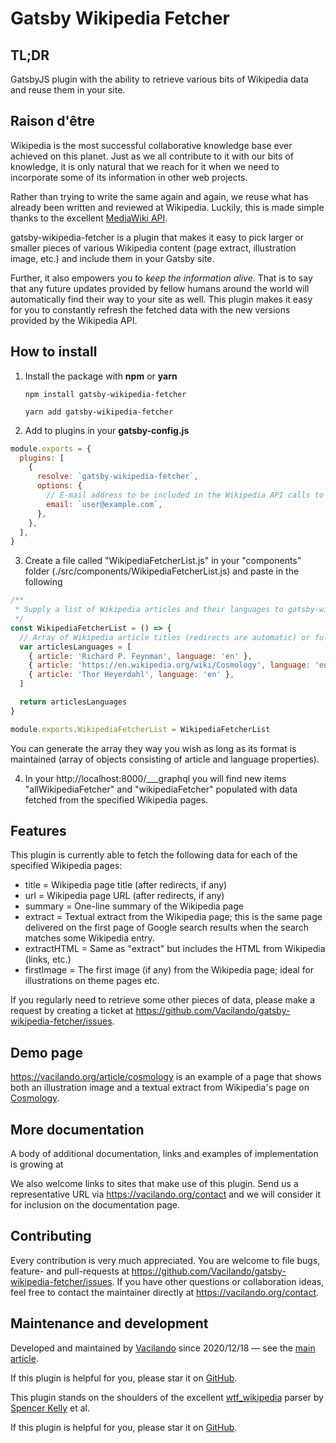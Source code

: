 # Gatsby Wikipedia Fetcher

<sup></sup>

## TL;DR

GatsbyJS plugin with the ability to retrieve various bits of Wikipedia data and reuse them in your site.

## Raison d'être

Wikipedia is the most successful collaborative knowledge base ever achieved on this planet. Just as we all contribute to it with our bits of knowledge, it is only natural that we reach for it when we need to incorporate some of its information in other web projects.

Rather than trying to write the same again and again, we reuse what has already been written and reviewed at Wikipedia. Luckily, this is made simple thanks to the excellent [MediaWiki API](https://www.mediawiki.org/wiki/API:Main_page).

gatsby-wikipedia-fetcher is a plugin that makes it easy to pick larger or smaller pieces of various Wikipedia content (page extract, illustration image, etc.) and include them in your Gatsby site.

Further, it also empowers you to _keep the information alive_. That is to say that any future updates provided by fellow humans around the world will automatically find their way to your site as well. This plugin makes it easy for you to constantly refresh the fetched data with the new versions provided by the Wikipedia API.

## How to install

1. Install the package with **npm** or **yarn**

   `npm install gatsby-wikipedia-fetcher`

   `yarn add gatsby-wikipedia-fetcher`

2. Add to plugins in your **gatsby-config.js**

```javascript
module.exports = {
  plugins: [
    {
      resolve: `gatsby-wikipedia-fetcher`,
      options: {
        // E-mail address to be included in the Wikipedia API calls to limit the risk of being blacklisted.
        email: `user@example.com`,
      },
    },
  ],
}
```

3. Create a file called "WikipediaFetcherList.js" in your "components" folder (./src/components/WikipediaFetcherList.js) and paste in the following

```javascript
/**
 * Supply a list of Wikipedia articles and their languages to gatsby-wikipedia-fetcher.
 */
const WikipediaFetcherList = () => {
  // Array of Wikipedia article titles (redirects are automatic) or full URLs and their language codes (may be empty strings).
  var articlesLanguages = [
    { article: 'Richard P. Feynman', language: 'en' },
    { article: 'https://en.wikipedia.org/wiki/Cosmology', language: 'en' },
    { article: 'Thor Heyerdahl', language: 'en' },
  ]

  return articlesLanguages
}

module.exports.WikipediaFetcherList = WikipediaFetcherList
```

You can generate the array they way you wish as long as its format is maintained (array of objects consisting of article and language properties).

4. In your http://localhost:8000/___graphql you will find new items "allWikipediaFetcher" and "wikipediaFetcher" populated with data fetched from the specified Wikipedia pages.

## Features

This plugin is currently able to fetch the following data for each of the specified Wikipedia pages:

- title = Wikipedia page title (after redirects, if any)
- url = Wikipedia page URL (after redirects, if any)
- summary = One-line summary of the Wikipedia page
- extract = Textual extract from the Wikipedia page; this is the same page delivered on the first page of Google search results when the search matches some Wikipedia entry.
- extractHTML = Same as "extract" but includes the HTML from Wikipedia (links, etc.)
- firstImage = The first image (if any) from the Wikipedia page; ideal for illustrations on theme pages etc.

If you regularly need to retrieve some other pieces of data, please make a request by creating a ticket at https://github.com/Vacilando/gatsby-wikipedia-fetcher/issues.

## Demo page

https://vacilando.org/article/cosmology is an example of a page that shows both an illustration image and a textual extract from Wikipedia's page on [Cosmology](https://en.wikipedia.org/wiki/Cosmology).

## More documentation

A body of additional documentation, links and examples of implementation is growing at

We also welcome links to sites that make use of this plugin. Send us a representative URL via https://vacilando.org/contact and we will consider it for inclusion on the documentation page.

## Contributing

Every contribution is very much appreciated. You are welcome to file bugs, feature- and pull-requests at https://github.com/Vacilando/gatsby-wikipedia-fetcher/issues. If you have other questions or collaboration ideas, feel free to contact the maintainer directly at https://vacilando.org/contact.

## Maintenance and development

Developed and maintained by [Vacilando](https://github.com/Vacilando) since 2020/12/18 — see the [main article](https://vacilando.org/article/gatsby-plugin-securitytxt).

If this plugin is helpful for you, please star it on [GitHub](https://github.com/Vacilando/gatsby-plugin-security-txt).

This plugin stands on the shoulders of the excellent [wtf_wikipedia](https://github.com/spencermountain/wtf_wikipedia) parser by [Spencer Kelly](https://github.com/spencermountain) et al.

If this plugin is helpful for you, please star it on [GitHub](https://github.com/Vacilando/gatsby-plugin-security-txt).
<sup></sup>
